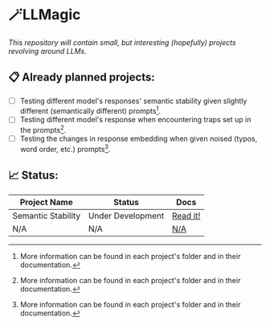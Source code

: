 # 🪄LLMagic
_This repository will contain small, but interesting (hopefully) projects revolving around LLMs._

## 📋 Already planned projects:
- [ ] Testing different model's responses' semantic stability given slightly different (semantically different) prompts[^1].
- [ ] Testing different model's response when encountering traps set up in the prompts[^1].
- [ ] Testing the changes in response embedding when given noised (typos, word order, etc.) prompts[^1]. 
## 📈 Status:
| Project Name  | Status | Docs|
| ------------- | ------------- | ------------- |
| Semantic Stability  | Under Development  |[Read it!](docs/pdf/sem_stab.pdf)  |
| N/A  | N/A  |[N/A](N/A) |

[^1]: More information can be found in each project's folder and in their documentation.
